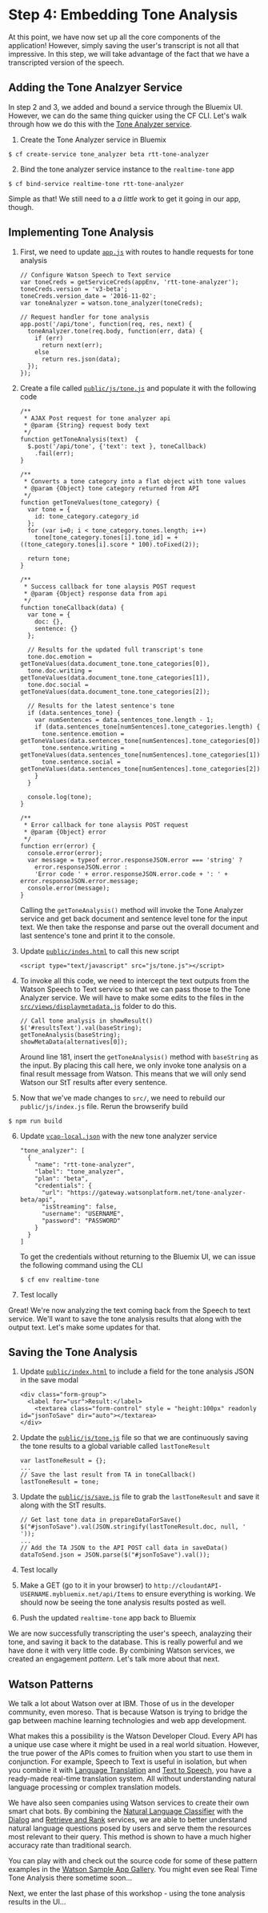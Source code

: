 # Step 4: Embedding Tone Analysis

At this point, we have now set up all the core components of the application! However, simply saving the user's transcript is not all that impressive. In this step, we will take advantage of the fact that we have a transcripted version of the speech.

## Adding the Tone Analzyer Service

In step 2 and 3, we added and bound a service through the Bluemix UI. However, we can do the same thing quicker using the CF CLI. Let's walk through how we do this with the [Tone Analyzer service][ta_url].

1. Create the Tone Analyzer service in Bluemix

  ```
  $ cf create-service tone_analyzer beta rtt-tone-analyzer
  ```
  
2. Bind the tone analyzer service instance to the `realtime-tone` app

  ```
  $ cf bind-service realtime-tone rtt-tone-analyzer
  ```

Simple as that! We still need to a _a little_ work to get it going in our app, though.

## Implementing Tone Analysis

1. First, we need to update [`app.js`](./app.js) with routes to handle requests for tone analysis

	```
	// Configure Watson Speech to Text service
	var toneCreds = getServiceCreds(appEnv, 'rtt-tone-analyzer');
	toneCreds.version = 'v3-beta';
	toneCreds.version_date = '2016-11-02';
	var toneAnalyzer = watson.tone_analyzer(toneCreds);
	
	// Request handler for tone analysis
	app.post('/api/tone', function(req, res, next) {
	  toneAnalyzer.tone(req.body, function(err, data) {
	    if (err)
	      return next(err);
	    else
	      return res.json(data);
	  });
	});
	```

2. Create a file called [`public/js/tone.js`](./public/js/tone.js) and populate it with the following code

	```
	/**
	 * AJAX Post request for tone analyzer api
	 * @param {String} request body text
	 */
	function getToneAnalysis(text)  {
	  $.post('/api/tone', {'text': text }, toneCallback)
	    .fail(err);
	}
	
	/**
	 * Converts a tone category into a flat object with tone values
	 * @param {Object} tone category returned from API
	 */
	function getToneValues(tone_category) {
	  var tone = {
	    id: tone_category.category_id
	  };
	  for (var i=0; i < tone_category.tones.length; i++)
	    tone[tone_category.tones[i].tone_id] = +((tone_category.tones[i].score * 100).toFixed(2));
	
	  return tone;
	}
	
	/**
	 * Success callback for tone alaysis POST request
	 * @param {Object} response data from api
	 */
	function toneCallback(data) {
	  var tone = {
	    doc: {},
	    sentence: {}
	  };
	
	  // Results for the updated full transcript's tone
	  tone.doc.emotion = getToneValues(data.document_tone.tone_categories[0]),
	  tone.doc.writing = getToneValues(data.document_tone.tone_categories[1]),
	  tone.doc.social = getToneValues(data.document_tone.tone_categories[2]);
	
	  // Results for the latest sentence's tone
	  if (data.sentences_tone) {
	    var numSentences = data.sentences_tone.length - 1;
	    if (data.sentences_tone[numSentences].tone_categories.length) {
	      tone.sentence.emotion = getToneValues(data.sentences_tone[numSentences].tone_categories[0]);
	      tone.sentence.writing = getToneValues(data.sentences_tone[numSentences].tone_categories[1]);
	      tone.sentence.social = getToneValues(data.sentences_tone[numSentences].tone_categories[2]);
	    }
	  }
	
	  console.log(tone);
	}
	
	/**
	 * Error callback for tone alaysis POST request
	 * @param {Object} error
	 */
	function err(error) {
	  console.error(error);
	  var message = typeof error.responseJSON.error === 'string' ?
	    error.responseJSON.error :
	    'Error code ' + error.responseJSON.error.code + ': ' + error.responseJSON.error.message;
	  console.error(message);
	}
	```
	Calling the `getToneAnalysis()` method will invoke the Tone Analyzer service and get back document and sentence level tone for the input text. We then take the response and parse out the overall document and last sentence's tone and print it to the console.

3. Update [`public/indes.html`](./public/index.html) to call this new script

	```
    <script type="text/javascript" src="js/tone.js"></script>
	```

4. To invoke all this code, we need to intercept the text outputs from the Watson Speech to Text service so that we can pass those to the Tone Analyzer service. We will have to make some edits to the files in the [`src/views/displaymetadata.js`](./src/views/displaymetadata.js) folder to do this.

	```
	// Call tone analysis in showResult()
	$('#resultsText').val(baseString);
   getToneAnalysis(baseString);
   showMetaData(alternatives[0]);
   ```
   Around line 181, insert the `getToneAnalysis()` method with `baseString` as the input. By placing this call here, we only invoke tone analysis on a final result message from Watson. This means that we will only send Watson our StT results after every sentence.
   
5. Now that we've made changes to `src/`, we need to rebuild our `public/js/index.js` file. Rerun the browserify build

  ```
  $ npm run build
  ```

6. Update [`vcap-local.json`](./vcap-local.json) with the new tone analyzer service

	```
	"tone_analyzer": [
      {
        "name": "rtt-tone-analyzer",
        "label": "tone_analyzer",
        "plan": "beta",
        "credentials": {
          "url": "https://gateway.watsonplatform.net/tone-analyzer-beta/api",
          "isStreaming": false,
          "username": "USERNAME",
          "password": "PASSWORD"
        }
      }
    ]
	```
	To get the credentials without returning to the Bluemix UI, we can issue the following command using the CLI

	```
	$ cf env realtime-tone
	```

7. Test locally

Great! We're now analyzing the text coming back from the Speech to text service. We'll want to save the tone analysis results that along with the output text. Let's make some updates for that.

## Saving the Tone Analysis

1. Update [`public/index.html`](./public/index.html) to include a field for the tone analysis JSON in the save modal

	```
	<div class="form-group">
      <label for="usr">Result:</label>
        <textarea class="form-control" style = "height:100px" readonly id="jsonToSave" dir="auto"></textarea>
    </div>
	```

2. Update the [`public/js/tone.js`](./public/js/tone.js) file so that we are continuously saving the tone results to a global variable called `lastToneResult`

	```
	var lastToneResult = {};
	...
  	// Save the last result from TA in toneCallback()
  	lastToneResult = tone;
	```

3. Update the [`public/js/save.js`](./public/js/save.js) file to grab the `lastToneResult` and save it along with the StT results.

	```
	// Get last tone data in prepareDataForSave()
	$("#jsonToSave").val(JSON.stringify(lastToneResult.doc, null, ' '));
	...
	// Add the TA JSON to the API POST call data in saveData()
	dataToSend.json = JSON.parse($("#jsonToSave").val());
	```

4. Test locally

5. Make a GET (go to it in your browser) to `http://cloudantAPI-USERNAME.mybluemix.net/api/Items` to ensure everything is working. We should now be seeing the tone analysis results posted as well.

6. Push the updated `realtime-tone` app back to Bluemix

We are now successfully transcripting the user's speech, analayzing their tone, and saving it back to the database. This is really powerful and we have done it with very little code. By combining Watson services, we created an engagement _pattern_. Let's talk more about that next.

## Watson Patterns

We talk a lot about Watson over at IBM. Those of us in the developer community, even moreso. That is because Watson is trying to bridge the gap between machine learning technologies and web app development.

What makes this a possibility is the Watson Developer Cloud. Every API has a unique use case where it might be used in a real world situation. However, the true power of the APIs comes to fruition when you start to use them in conjunction. For example, Speech to Text is useful in isolation, but when you combine it with [Language Translation][lt_url] and [Text to Speech][tts_url], you have a ready-made real-time translation system. All without understanding natural language processing or complex translation models.

We have also seen companies using Watson services to create their own smart chat bots. By combining the [Natural Language Classifier][nlc_url] with the [Dialog][d_url] and [Retrieve and Rank][rar_url] services, we are able to better understand natural language questions posed by users and serve them the resources most relevant to their query. This method is shown to have a much higher accuracy rate than traditional search.

You can play with and check out the source code for some of these pattern examples in the [Watson Sample App Gallery][watson_gallery_url]. You might even see Real Time Tone Analysis there sometime soon...

Next, we enter the last phase of this workshop - using the tone analysis results in the UI...

<!--Links-->
[ta_url]: https://www.ibm.com/smarterplanet/us/en/ibmwatson/developercloud/tone-analyzer.html
[lt_url]: https://www.ibm.com/smarterplanet/us/en/ibmwatson/developercloud/language-translation.html
[tts_url]: http://www.ibm.com/smarterplanet/us/en/ibmwatson/developercloud/text-to-speech.html
[nlc_url]: http://www.ibm.com/smarterplanet/us/en/ibmwatson/developercloud/nl-classifier.html
[d_url]: http://www.ibm.com/smarterplanet/us/en/ibmwatson/developercloud/dialog.html
[rar_url]: http://www.ibm.com/smarterplanet/us/en/ibmwatson/developercloud/retrieve-rank.html
[watson_gallery_url]: http://www.ibm.com/smarterplanet/us/en/ibmwatson/developercloud/gallery.html

